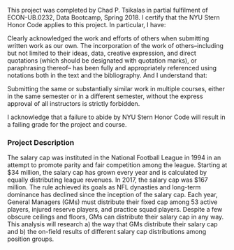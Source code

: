 This project was completed by Chad P. Tsikalas in partial fulfilment of ECON-UB.0232, Data Bootcamp, Spring 2018. I certify that the NYU Stern Honor Code applies to this project. In particular, I have:

Clearly acknowledged the work and efforts of others when submitting written work as our own. The incorporation of the work of others–including but not limited to their ideas, data, creative expression, and direct quotations (which should be designated with quotation marks), or paraphrasing thereof– has been fully and appropriately referenced using notations both in the text and the bibliography.
And I understand that:

Submitting the same or substantially similar work in multiple courses, either in the same semester or in a different semester, without the express approval of all instructors is strictly forbidden.

I acknowledge that a failure to abide by NYU Stern Honor Code will result in a failing grade for the project and course.

### Project Description
The salary cap was instituted in the National Football League in 1994 in an attempt to promote parity and fair competition among the league. Starting at $34 million, the salary cap has grown every year and is calculated by equally distributing league revenues. In 2017, the salary cap was $167 million. The rule achieved its goals as NFL dynasties and long-term dominance has declined since the inception of the salary cap. Each year, General Managers (GMs) must distribute their fixed cap among 53 active players, injured reserve players, and practice squad players. Despite a few obscure ceilings and floors, GMs can distribute their salary cap in any way. This analysis will research a) the way that GMs distribute their salary cap and b) the on-field results of different salary cap distributions among position groups.
